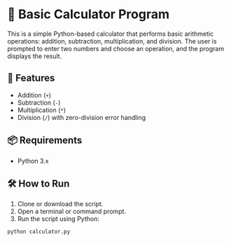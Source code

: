 # 🧮 Basic Calculator Program

This is a simple Python-based calculator that performs basic arithmetic operations: addition, subtraction, multiplication, and division. The user is prompted to enter two numbers and choose an operation, and the program displays the result.

## 🚀 Features
- Addition (`+`)
- Subtraction (`-`)
- Multiplication (`*`)
- Division (`/`) with zero-division error handling

## 📦 Requirements
- Python 3.x

## 🛠️ How to Run

1. Clone or download the script.
2. Open a terminal or command prompt.
3. Run the script using Python:

```bash
python calculator.py
